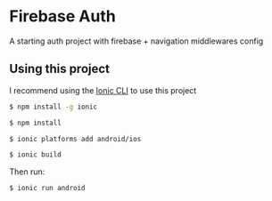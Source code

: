 Firebase Auth
=====================

A starting auth project with firebase + navigation middlewares config 

## Using this project

I recommend using the [Ionic CLI](https://github.com/driftyco/ionic-cli) to use this project 


```bash
$ npm install -g ionic
```

```bash
$ npm install
```

```bash
$ ionic platforms add android/ios
```

```bash
$ ionic build
```

Then run: 

```bash
$ ionic run android
```
